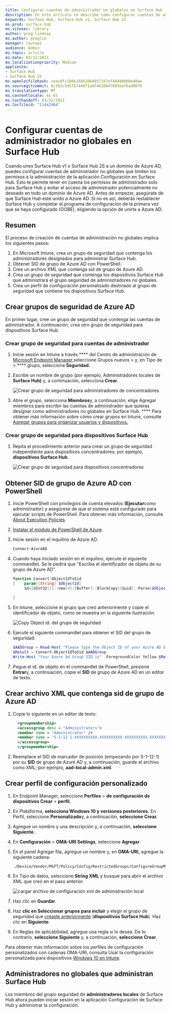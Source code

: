 ```yaml
---
title: Configurar cuentas de administrador no globales en Surface Hub
description: En este artículo se describe cómo configurar cuentas de administrador no globales para administrar Surface Hub y Surface Hub 2S.
keywords: Surface Hub, Surface Hub v1, Surface Hub 2S
ms.prod: surface-hub
ms.sitesec: library
author: greg-lindsay
ms.author: greglin
manager: laurawi
audience: Admin
ms.topic: article
ms.date: 03/22/2021
ms.localizationpriority: Medium
appliesto:
- Surface Hub
- Surface Hub 2S
ms.openlocfilehash: ceac8fc1b0e168b206d937197ef404990b8e40ae
ms.sourcegitcommit: 6c362c5d5f67449f1adf4618847093eaf6ad087b
ms.translationtype: MT
ms.contentlocale: es-ES
ms.lasthandoff: 03/22/2021
ms.locfileid: "11442904"
---
```

# <a name="configure-non-global-admin-accounts-on-surface-hub"></a>Configurar cuentas de administrador no globales en Surface Hub

Cuando unes Surface Hub v1 o Surface Hub 2S a un dominio de Azure AD, puedes configurar cuentas de administrador no globales que limiten los permisos a la administración de la aplicación Configuración en Surface Hub. Esto te permite tener en cuenta los permisos de administrador solo para Surface Hub y evitar el acceso de administrador potencialmente no deseado en todo un dominio de Azure AD. Antes de empezar, asegúrate de que Surface Hub esté unido a Azure AD. Si no es así, deberás restablecer Surface Hub y completar el programa de configuración de la primera vez que se haya configurado (OOBE), eligiendo la opción de unirte a Azure AD.

## <a name="summary"></a>Resumen 

El proceso de creación de cuentas de administración no globales implica los siguientes pasos: 

1. En Microsoft Intune, crea un grupo de seguridad que contenga los administradores designados para administrar Surface Hub.
2. Obtener SID de grupo de Azure AD con PowerShell.
3. Cree un archivo XML que contenga sid de grupo de Azure AD.
4. Crea un grupo de seguridad que contenga los dispositivos Surface Hub que administrará el grupo seguridad de administradores no globales.
5. Crea un perfil de configuración personalizado destinado al grupo de seguridad que contiene los dispositivos Surface Hub. 


## <a name="create-azure-ad-security-groups"></a>Crear grupos de seguridad de Azure AD

En primer lugar, cree un grupo de seguridad que contenga las cuentas de administrador. A continuación, crea otro grupo de seguridad para dispositivos Surface Hub.  

### <a name="create-security-group-for-admin-accounts"></a>Crear grupo de seguridad para cuentas de administrador

1. Inicie sesión en Intune a través **** del Centro de administración de [Microsoft Endpoint Manager,](https://go.microsoft.com/fwlink/?linkid=2109431)seleccione Grupos nuevos > y, en Tipo de  >  **** grupo, seleccione **Seguridad.** 
2. Escribe un nombre de grupo (por ejemplo, Administradores locales de **Surface Hub)** y, a continuación, selecciona **Crear.** 

     ![Crear grupo de seguridad para administradores de concentradores](images/sh-create-sec-group.png)

3. Abre el grupo, selecciona **Miembros**y, a continuación, elige Agregar miembros para escribir las cuentas de administrador que quieras designar como administradores no globales en Surface Hub. **** Para obtener más información sobre cómo crear grupos en Intune, consulte [Agregar grupos para organizar usuarios y dispositivos.](https://docs.microsoft.com/mem/intune/fundamentals/groups-add)

### <a name="create-security-group-for-surface-hub-devices"></a>Crear grupo de seguridad para dispositivos Surface Hub

1. Repita el procedimiento anterior para crear un grupo de seguridad independiente para dispositivos concentradores; por ejemplo, **dispositivos Surface Hub**. 

     ![Crear grupo de seguridad para dispositivos concentradores](images/sh-create-sec-group-devices.png) 

## <a name="obtain-azure-ad-group-sid-using-powershell"></a>Obtener SID de grupo de Azure AD con PowerShell

1. Inicie PowerShell con privilegios de cuenta elevados **(Ejecutar**como administrador) y asegúrese de que el sistema está configurado para ejecutar scripts de PowerShell. Para obtener más información, consulte [About Execution Policies](https://docs.microsoft.com/powershell/module/microsoft.powershell.core/about/about_execution_policies?). 
2. [Instalar el módulo de PowerShell de Azure](https://docs.microsoft.com/powershell/azure/install-az-ps).
3. Inicie sesión en el inquilino de Azure AD.

    ```powershell
    Connect-AzureAD
    ```

4. Cuando haya iniciado sesión en el inquilino, ejecute el siguiente commandlet. Se le pedirá que "Escriba el identificador de objeto de su grupo de Azure AD".

    ```powershell
    function Convert-ObjectIdToSid
    {    param([String] $ObjectId)   
         $d=[UInt32[]]::new(4);[Buffer]::BlockCopy([Guid]::Parse($ObjectId).ToByteArray(),0,$d,0,16);"S-1-12-1-$d".Replace(' ','-')
         
    }
    ```

5. En Intune, seleccione el grupo que creó anteriormente y copie el identificador de objeto, como se muestra en la siguiente ilustración. 

     ![Copy Object id. del grupo de seguridad](images/sh-objectid.png)

6. Ejecute el siguiente commandlet para obtener el SID del grupo de seguridad:

    ```powershell
    $AADGroup = Read-Host "Please type the Object ID of your Azure AD Group"
    $Result = Convert-ObjectIdToSid $AADGroup
    Write-Host "Your Azure Ad Group SID is" -ForegroundColor Yellow $Result
    ```
    
7. Pegue el id. de objeto en el commandlet de PowerShell, presione **Entrar**y, a continuación, copie el **SID** de grupo de Azure AD en un editor de texto. 

## <a name="create-xml-file-containing-azure-ad-group-sid"></a>Crear archivo XML que contenga sid de grupo de Azure AD

1. Copie lo siguiente en un editor de texto: 

    ```xml
      <groupmembership>   
      <accessgroup desc = "Administrators">        
      <member name = "Administrator" />        
      <member name = "S-1-12-1-XXXXXXXXXX-XXXXXXXXXX-XXXXXXXXXX-XXXXXXXXXX" />  
      </accessgroup>
      </groupmembership>
      ```

2. Reemplace el SID de marcador de posición (empezando por S-1-12-1) por su **SID** de grupo de Azure AD y, a continuación, guarde el archivo como XML; por ejemplo, **aad-local-admin.xml**. 

## <a name="create-custom-configuration-profile"></a>Crear perfil de configuración personalizado

1. En Endpoint Manager, seleccione **Perfiles**  >  **de configuración de dispositivos Crear**  >  **perfil**. 
2. En Plataforma, **selecciona Windows 10 y versiones posteriores.** En Perfil, seleccione **Personalizado**y, a continuación, **seleccione Crear.**
3. Agregue un nombre y una descripción y, a continuación, **seleccione Siguiente.**
4. En **Configuración**  >  **OMA-URI Settings**, seleccione **Agregar**.
5. En el panel Agregar fila, agregue un nombre y, en     **OMA-URI,** agregue la siguiente cadena: 

    ```OMA-URI
    ./Device/Vendor/MSFT/Policy/Config/RestrictedGroups/ConfigureGroupMembership
    ```
6. En Tipo de datos, seleccione **String XML** y busque para abrir el archivo XML que creó en el paso anterior. 

     ![cargar archivo de configuración xml de administración local](images/sh-local-admin-config.png)

7. Haz clic en **Guardar**.
8. Haz **clic en Seleccionar grupos para incluir** y elegir el grupo de seguridad que [creaste anteriormente](#create-security-group-for-surface-hub-devices) (**dispositivos Surface Hub**). Haz clic en **Siguiente**.
9. En Reglas de aplicabilidad, agregue una regla si lo desea. De lo contrario, **seleccione Siguiente** y, a continuación, **seleccione Crear**.

Para obtener más información sobre los perfiles de configuración personalizados con cadenas OMA-URI, consulta Usar la configuración personalizada para dispositivos [Windows 10 en Intune](https://docs.microsoft.com/mem/intune/configuration/custom-settings-windows-10).


## <a name="non-global-admins-managing-surface-hub"></a>Administradores no globales que administran Surface Hub

Los miembros del grupo seguridad de **administradores locales** de Surface Hub ahora pueden iniciar sesión en la aplicación Configuración de Surface Hub y administrar la configuración.
